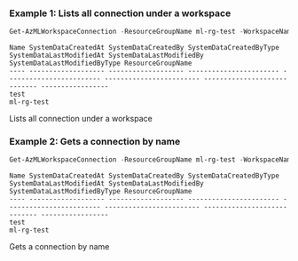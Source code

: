### Example 1: Lists all connection under a workspace
```powershell
Get-AzMLWorkspaceConnection -ResourceGroupName ml-rg-test -WorkspaceName mlworkspace-portal01
```

```output
Name SystemDataCreatedAt SystemDataCreatedBy SystemDataCreatedByType SystemDataLastModifiedAt SystemDataLastModifiedBy SystemDataLastModifiedByType ResourceGroupName
---- ------------------- ------------------- ----------------------- ------------------------ ------------------------ ---------------------------- -----------------
test                                                                                                                                                ml-rg-test
```

Lists all connection under a workspace

### Example 2: Gets a connection by name
```powershell
Get-AzMLWorkspaceConnection -ResourceGroupName ml-rg-test -WorkspaceName mlworkspace-portal01 -Name test
```

```output
Name SystemDataCreatedAt SystemDataCreatedBy SystemDataCreatedByType SystemDataLastModifiedAt SystemDataLastModifiedBy SystemDataLastModifiedByType ResourceGroupName
---- ------------------- ------------------- ----------------------- ------------------------ ------------------------ ---------------------------- -----------------
test                                                                                                                                                ml-rg-test
```

Gets a connection by name


